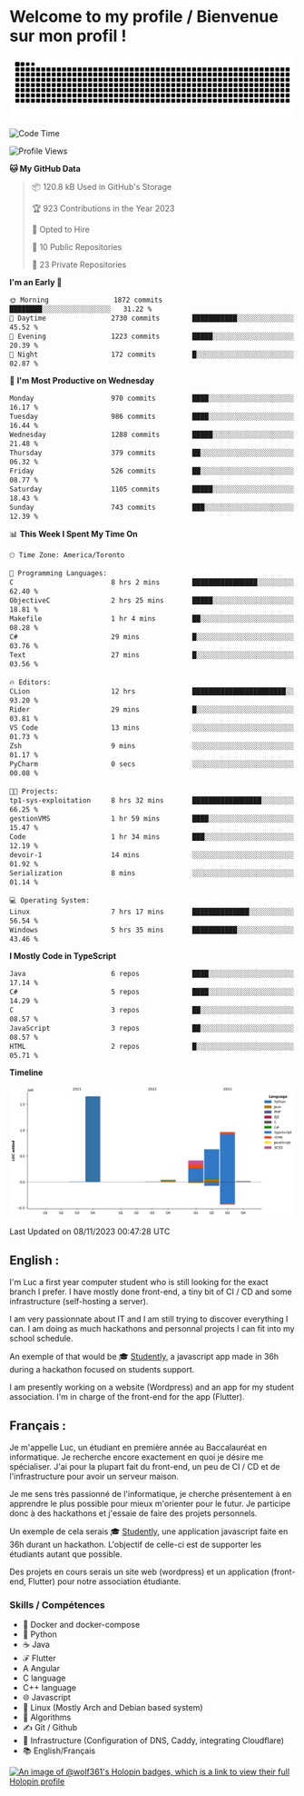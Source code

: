 # Welcome to my profile / Bienvenue sur mon profil !

![snake gif](https://github.com/wolf-361/wolf-361/blob/output/github-contribution-grid-snake.svg)

<!--START_SECTION:waka-->
![Code Time](http://img.shields.io/badge/Code%20Time-446%20hrs%2057%20mins-blue)

![Profile Views](http://img.shields.io/badge/Profile%20Views-0-blue)

**🐱 My GitHub Data** 

> 📦 120.8 kB Used in GitHub's Storage 
 > 
> 🏆 923 Contributions in the Year 2023
 > 
> 💼 Opted to Hire
 > 
> 📜 10 Public Repositories 
 > 
> 🔑 23 Private Repositories 
 > 
**I'm an Early 🐤** 

```text
🌞 Morning                1872 commits        ████████░░░░░░░░░░░░░░░░░   31.22 % 
🌆 Daytime                2730 commits        ███████████░░░░░░░░░░░░░░   45.52 % 
🌃 Evening                1223 commits        █████░░░░░░░░░░░░░░░░░░░░   20.39 % 
🌙 Night                  172 commits         █░░░░░░░░░░░░░░░░░░░░░░░░   02.87 % 
```
📅 **I'm Most Productive on Wednesday** 

```text
Monday                   970 commits         ████░░░░░░░░░░░░░░░░░░░░░   16.17 % 
Tuesday                  986 commits         ████░░░░░░░░░░░░░░░░░░░░░   16.44 % 
Wednesday                1288 commits        █████░░░░░░░░░░░░░░░░░░░░   21.48 % 
Thursday                 379 commits         ██░░░░░░░░░░░░░░░░░░░░░░░   06.32 % 
Friday                   526 commits         ██░░░░░░░░░░░░░░░░░░░░░░░   08.77 % 
Saturday                 1105 commits        █████░░░░░░░░░░░░░░░░░░░░   18.43 % 
Sunday                   743 commits         ███░░░░░░░░░░░░░░░░░░░░░░   12.39 % 
```


📊 **This Week I Spent My Time On** 

```text
🕑︎ Time Zone: America/Toronto

💬 Programming Languages: 
C                        8 hrs 2 mins        ████████████████░░░░░░░░░   62.40 % 
ObjectiveC               2 hrs 25 mins       █████░░░░░░░░░░░░░░░░░░░░   18.81 % 
Makefile                 1 hr 4 mins         ██░░░░░░░░░░░░░░░░░░░░░░░   08.28 % 
C#                       29 mins             █░░░░░░░░░░░░░░░░░░░░░░░░   03.76 % 
Text                     27 mins             █░░░░░░░░░░░░░░░░░░░░░░░░   03.56 % 

🔥 Editors: 
CLion                    12 hrs              ███████████████████████░░   93.20 % 
Rider                    29 mins             █░░░░░░░░░░░░░░░░░░░░░░░░   03.81 % 
VS Code                  13 mins             ░░░░░░░░░░░░░░░░░░░░░░░░░   01.73 % 
Zsh                      9 mins              ░░░░░░░░░░░░░░░░░░░░░░░░░   01.17 % 
PyCharm                  0 secs              ░░░░░░░░░░░░░░░░░░░░░░░░░   00.08 % 

🐱‍💻 Projects: 
tp1-sys-exploitation     8 hrs 32 mins       █████████████████░░░░░░░░   66.25 % 
gestionVMS               1 hr 59 mins        ████░░░░░░░░░░░░░░░░░░░░░   15.47 % 
Code                     1 hr 34 mins        ███░░░░░░░░░░░░░░░░░░░░░░   12.19 % 
devoir-1                 14 mins             ░░░░░░░░░░░░░░░░░░░░░░░░░   01.92 % 
Serialization            8 mins              ░░░░░░░░░░░░░░░░░░░░░░░░░   01.14 % 

💻 Operating System: 
Linux                    7 hrs 17 mins       ██████████████░░░░░░░░░░░   56.54 % 
Windows                  5 hrs 35 mins       ███████████░░░░░░░░░░░░░░   43.46 % 
```

**I Mostly Code in TypeScript** 

```text
Java                     6 repos             ████░░░░░░░░░░░░░░░░░░░░░   17.14 % 
C#                       5 repos             ████░░░░░░░░░░░░░░░░░░░░░   14.29 % 
C                        3 repos             ██░░░░░░░░░░░░░░░░░░░░░░░   08.57 % 
JavaScript               3 repos             ██░░░░░░░░░░░░░░░░░░░░░░░   08.57 % 
HTML                     2 repos             █░░░░░░░░░░░░░░░░░░░░░░░░   05.71 % 
```



**Timeline**

![Lines of Code chart](https://raw.githubusercontent.com/wolf-361/wolf-361/main/assets/bar_graph.png)


 Last Updated on 08/11/2023 00:47:28 UTC
<!--END_SECTION:waka-->

## English : 

I'm Luc a first year computer student who is still looking for the exact branch I prefer. I have mostly done front-end, a tiny bit of CI / CD and some infrastructure (self-hosting a server).

I am very passionnate about IT and I am still trying to discover everything I can. I am doing as much hackathons and personnal projects I can fit into my school schedule.

An exemple of that would be 🎓 [Studently](https://github.com/wolf-361/Studently-CodeJam12), a javascript app made in 36h during a hackathon focused on students support.

I am presently working on a website (Wordpress) and an app for my student association. I'm in charge of the front-end for the app (Flutter).

## Français :

Je m'appelle Luc, un étudiant en première année au Baccalauréat en informatique. Je recherche encore exactement en quoi je désire me spécialiser. J'ai pour la plupart fait du front-end, un peu de CI / CD et de l'infrastructure pour avoir un serveur maison.

Je me sens très passionné de l'informatique, je cherche présentement à en apprendre le plus possible pour mieux m'orienter pour le futur. Je participe donc à des hackathons et j'essaie de faire des projets personnels.

Un exemple de cela serais 🎓 [Studently](https://github.com/wolf-361/Studently-CodeJam12), une application javascript faite en 36h durant un hackathon. L'objectif de celle-ci est de supporter les étudiants autant que possible.

Des projets en cours serais un site web (wordpress) et un application (front-end, Flutter) pour notre association étudiante.

###  Skills / Compétences

* 🐋 Docker and docker-compose
* 🐍 Python
* ☕ Java
* ℱ Flutter
* A Angular
* C language
* C++ language
* 🌐 Javascript
* 🐧 Linux (Mostly Arch and Debian based system)
* 🧩 Algorithms
* ✍️ Git / Github
* 📜 Infrastructure (Configuration of DNS, Caddy, integrating Cloudflare)
* 📚 English/Français

[![An image of @wolf361's Holopin badges, which is a link to view their full Holopin profile](https://holopin.me/wolf361)](https://holopin.io/@wolf361)


